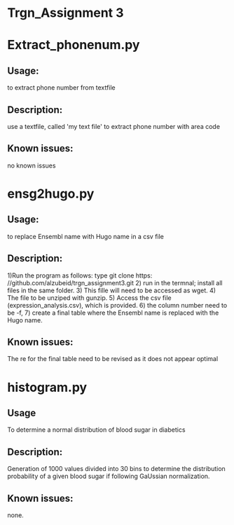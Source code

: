 
# Trgn_Assignment 3
# Extract_phonenum.py
## Usage:
to extract phone number from textfile
## Description:
use a textfile, called 'my text file' to extract phone number with area code
## Known issues:
no known issues

# ensg2hugo.py
## Usage:
to replace Ensembl name with Hugo name in a csv file
## Description:
1)Run the program as follows: type git clone https: //github.com/alzubeid/trgn_assignment3.git 2) run in the termnal; install all files in the same folder. 3) This fille will need to be accessed as wget. 4) The file to be unziped with gunzip. 5) Access the csv file (expression_analysis.csv), which is provided. 6) the column number need to be -f, 7) create a final table where the Ensembl name is replaced with the Hugo name.   
## Known issues:
The re for the final table need to be revised as it does not appear optimal

# histogram.py
## Usage
To determine a normal distribution of blood sugar in diabetics
## Description:
Generation of 1000 values divided into 30 bins to determine the distribution probability of a given blood sugar if following GaUssian normalization. 
## Known issues:
none. 

